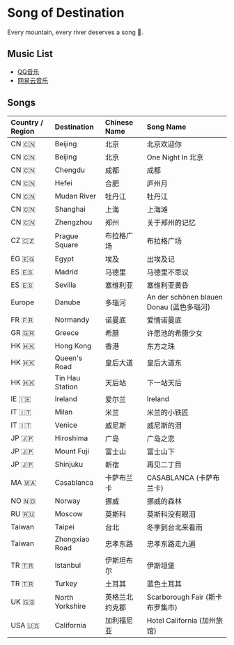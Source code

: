 # Song of Destination

Every mountain, every river deserves a song 🎵.

## Music List
- [QQ音乐](https://y.qq.com/n/m/detail/taoge/index.html?id=3676905511)
- [网易云音乐](https://music.163.com/#/my/m/music/playlist?id=2584105669)

## Songs

| Country / Region | Destination | Chinese Name | Song Name |
| :------ | :------| :------ | :------ |
| CN 🇨🇳 | Beijing | 北京 | 北京欢迎你 |
| CN 🇨🇳 | Beijing | 北京 | One Night In 北京 |
| CN 🇨🇳 | Chengdu | 成都 | 成都 |
| CN 🇨🇳 | Hefei | 合肥 | 庐州月 |
| CN 🇨🇳 | Mudan River | 牡丹江 | 牡丹江 |
| CN 🇨🇳 | Shanghai | 上海 | 上海滩 |
| CN 🇨🇳 | Zhengzhou | 郑州 | 关于郑州的记忆 |
| CZ 🇨🇿 | Prague Square | 布拉格广场 | 布拉格广场 |
| EG 🇪🇬 | Egypt | 埃及 | 出埃及记 |
| ES 🇪🇸 | Madrid | 马德里 | 马德里不思议 |
| ES 🇪🇸 | Sevilla | 塞维利亚 | 塞维利亚黄昏 |
| Europe | Danube | 多瑙河 | An der schönen blauen Donau (蓝色多瑙河) |
| FR 🇫🇷 | Normandy | 诺曼底 | 爱情诺曼底 |
| GR 🇬🇷 | Greece | 希腊  | 许愿池的希腊少女 |
| HK 🇭🇰 | Hong Kong | 香港 | 东方之珠 |
| HK 🇭🇰 | Queen's Road | 皇后大道 | 皇后大道东 |
| HK 🇭🇰 | Tin Hau Station | 天后站 | 下一站天后 |
| IE 🇮🇪 | Ireland | 爱尔兰 | Ireland |
| IT 🇮🇹 | Milan | 米兰 | 米兰的小铁匠 |
| IT 🇮🇹 | Venice | 威尼斯 | 威尼斯的泪 |
| JP 🇯🇵 | Hiroshima | 广岛 | 广岛之恋 |
| JP 🇯🇵 | Mount Fuji | 富士山 | 富士山下 |
| JP 🇯🇵 | Shinjuku | 新宿 | 再见二丁目 |
| MA 🇲🇦 | Casablanca | 卡萨布兰卡 | CASABLANCA (卡萨布兰卡) |
| NO 🇳🇴 | Norway | 挪威 | 挪威的森林 |
| RU 🇷🇺 | Moscow | 莫斯科 | 莫斯科没有眼泪 |
| Taiwan | Taipei | 台北 | 冬季到台北来看雨 |
| Taiwan | Zhongxiao Road | 忠孝东路 | 忠孝东路走九遍 |
| TR 🇹🇷 | Istanbul | 伊斯坦布尔 | 伊斯坦堡 |
| TR 🇹🇷 | Turkey | 土耳其 | 蓝色土耳其 |
| UK 🇬🇧 | North Yorkshire | 英格兰北约克郡 | Scarborough Fair (斯卡布罗集市) |
| USA 🇺🇸 | California | 加利福尼亚 | Hotel California (加州旅馆) |


